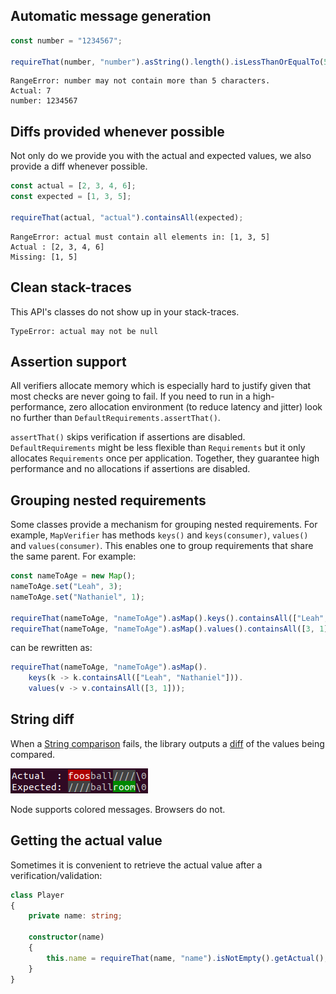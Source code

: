 ## Automatic message generation

```typescript
const number = "1234567";

requireThat(number, "number").asString().length().isLessThanOrEqualTo(5);
```

```text
RangeError: number may not contain more than 5 characters.
Actual: 7
number: 1234567
```

## Diffs provided whenever possible

Not only do we provide you with the actual and expected values, we also provide a diff whenever possible.

```typescript
const actual = [2, 3, 4, 6];
const expected = [1, 3, 5];

requireThat(actual, "actual").containsAll(expected);
```

```text
RangeError: actual must contain all elements in: [1, 3, 5]
Actual : [2, 3, 4, 6]
Missing: [1, 5]
```

## Clean stack-traces

This API's classes do not show up in your stack-traces.

```text
TypeError: actual may not be null
```

## Assertion support

All verifiers allocate memory which is especially hard to justify given that most checks are never going to fail. If
you need to run in a high-performance, zero allocation environment (to reduce latency and jitter) look no further than
`DefaultRequirements.assertThat()`.

`assertThat()` skips verification if assertions are disabled. `DefaultRequirements` might be less flexible
than `Requirements` but it only allocates `Requirements` once per application. Together, they guarantee high
performance and no allocations if assertions are disabled.

## Grouping nested requirements

Some classes provide a mechanism for grouping nested requirements. For example, `MapVerifier` has methods `keys()` and
`keys(consumer)`, `values()` and `values(consumer)`. This enables one to group requirements that share the same parent.
For example:

```typescript
const nameToAge = new Map();
nameToAge.set("Leah", 3);
nameToAge.set("Nathaniel", 1);

requireThat(nameToAge, "nameToAge").asMap().keys().containsAll(["Leah", "Nathaniel"]);
requireThat(nameToAge, "nameToAge").asMap().values().containsAll([3, 1]);
```

can be rewritten as:

```typescript
requireThat(nameToAge, "nameToAge").asMap().
	keys(k -> k.containsAll(["Leah", "Nathaniel"])).
	values(v -> v.containsAll([3, 1]));
```

## String diff

When a [String comparison](https://cowwoc.github.io/requirements.js/3.2.3/docs/api/ObjectVerifier.html#isEqualTo)
fails, the library outputs a [diff](String_Diff.md) of the values being compared.

![colored-diff-example4.png](colored-diff-example4.png)

Node supports colored messages. Browsers do not.

## Getting the actual value

Sometimes it is convenient to retrieve the actual value after a verification/validation:

```typescript
class Player
{
	private name: string;

	constructor(name)
	{
		this.name = requireThat(name, "name").isNotEmpty().getActual();
	}
}
```